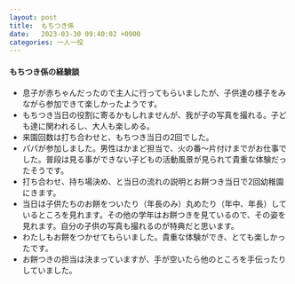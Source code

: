 ```yaml
---
layout: post
title:  もちつき係
date:   2023-03-30 09:40:02 +0900
categories: 一人一役
---
```

#### もちつき係の経験談

- 息子が赤ちゃんだったので主人に行ってもらいましたが、子供達の様子をみながら参加できて楽しかったようです。
- もちつき当日の役割に寄るかもしれませんが、我が子の写真を撮れる。子ども達に関われるし、大人も楽しめる。
- 来園回数は打ち合わせと、もちつき当日の2回でした。
- パパが参加しました。男性はかまど担当で、火の番〜片付けまでがお仕事でした。普段は見る事ができない子どもの活動風景が見られて貴重な体験だったそうです。
- 打ち合わせ、持ち場決め、と当日の流れの説明とお餅つき当日で2回幼稚園にきます。
- 当日は子供たちのお餅をついたり（年長のみ）丸めたり（年中、年長）しているところを見れます。その他の学年はお餅つきを見ているので、その姿を見れます。自分の子供の写真も撮れるのが特典だと思います。
- わたしもお餅をつかせてもらいました。貴重な体験ができ、とても楽しかったです。
- お餅つきの担当は決まっていますが、手が空いたら他のところを手伝ったりしていました。
